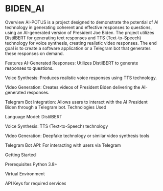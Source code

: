# BIDEN_AI

Overview
AI-POTUS is a project designed to demonstrate the potential of AI technology in generating coherent and effective responses to questions, using an AI-generated version of President Joe Biden. The project utilizes DistilBERT for generating text responses and TTS (Text-to-Speech) technology for voice synthesis, creating realistic video responses. The end goal is to create a software application or a Telegram bot that generates these responses on demand.

Features
AI-Generated Responses: Utilizes DistilBERT to generate responses to questions.

Voice Synthesis: Produces realistic voice responses using TTS technology.

Video Generation: Creates videos of President Biden delivering the AI-generated responses.

Telegram Bot Integration: Allows users to interact with the AI President Biden through a Telegram bot.
Technologies Used

Language Model: DistilBERT

Voice Synthesis: TTS (Text-to-Speech) technology

Video Generation: Deepfake technology or similar video synthesis tools

Telegram Bot API: For interacting with users via Telegram

Getting Started

Prerequisites
Python 3.8+

Virtual Environment

API Keys for required services
